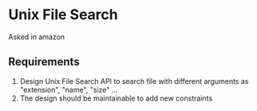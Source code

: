 # Unix File Search
Asked in amazon

## Requirements
1. Design Unix File Search API to search file with different arguments as "extension", "name", "size" ...
2. The design should be maintainable to add new constraints

